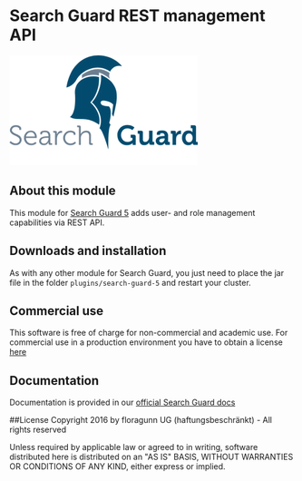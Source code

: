 # Search Guard REST management API

![Logo](https://raw.githubusercontent.com/floragunncom/sg-assets/master/logo/sg_dlic_small.png) 

## About this module
This module for [Search Guard 5](https://github.com/floragunncom/search-guard) adds user- and role management capabilities via REST API.

## Downloads and installation

As with any other module for Search Guard, you just need to place the jar file in the folder `plugins/search-guard-5` and restart your cluster.

## Commercial use
This software is free of charge for non-commercial and academic use. For commercial use in a production environment you have to obtain a license [here](https://floragunn.com/searchguard/searchguard-license-support/) 

## Documentation
Documentation is provided in our [official Search Guard docs](https://github.com/floragunncom/search-guard-docs/blob/master/managementapi.md)

##License
Copyright 2016 by floragunn UG (haftungsbeschränkt) - All rights reserved 

Unless required by applicable law or agreed to in writing, software
distributed here is distributed on an "AS IS" BASIS,
WITHOUT WARRANTIES OR CONDITIONS OF ANY KIND, either express or implied.